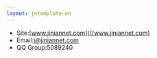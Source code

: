 ```yaml
---
layout: jntemplate-en
---
```

- Site:[www.jiniannet.com](//www.jiniannet.com)
- Email:i@jiniannet.com
- QQ Group:5089240
